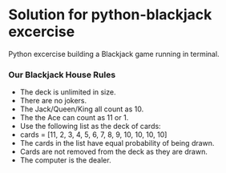 # Solution for python-blackjack excercise

Python excercise building a Blackjack game running in terminal.

### Our Blackjack House Rules

 - The deck is unlimited in size.
 - There are no jokers.
 - The Jack/Queen/King all count as 10.
 - The the Ace can count as 11 or 1.
 - Use the following list as the deck of cards:
 - cards = [11, 2, 3, 4, 5, 6, 7, 8, 9, 10, 10, 10, 10]
 - The cards in the list have equal probability of being drawn.
 - Cards are not removed from the deck as they are drawn.
 - The computer is the dealer.
